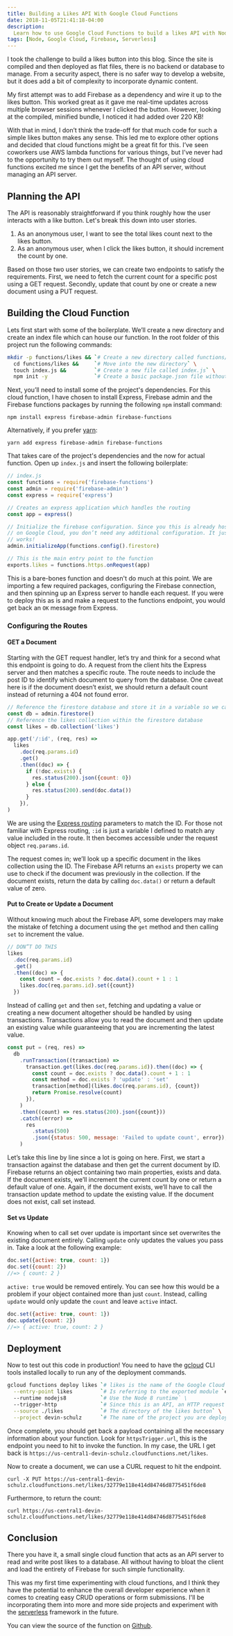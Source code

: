 ```yaml
---
title: Building a Likes API With Google Cloud Functions
date: 2018-11-05T21:41:18-04:00
description:
  Learn how to use Google Cloud Functions to build a likes API with Node
tags: [Node, Google Cloud, Firebase, Serverless]
---
```


I took the challenge to build a likes button into this blog. Since the site is
compiled and then deployed as flat files, there is no backend or database to
manage. From a security aspect, there is no safer way to develop a website, but
it does add a bit of complexity to incorporate dynamic content.

My first attempt was to add Firebase as a dependency and wire it up to the likes
button. This worked great as it gave me real-time updates across multiple
browser sessions whenever I clicked the button. However, looking at the
compiled, minified bundle, I noticed it had added over 220 KB!

With that in mind, I don’t think the trade-off for that much code for such a
simple likes button makes any sense. This led me to explore other options and
decided that cloud functions might be a great fit for this. I’ve seen coworkers
use AWS lambda functions for various things, but I’ve never had to the
opportunity to try them out myself. The thought of using cloud functions excited
me since I get the benefits of an API server, without managing an API server.

## Planning the API

The API is reasonably straightforward if you think roughly how the user
interacts with a like button. Let's break this down into user stories.

1. As an anonymous user, I want to see the total likes count next to the likes
   button.
1. As an anonymous user, when I click the likes button, it should increment the
   count by one.

Based on those two user stories, we can create two endpoints to satisfy the
requirements. First, we need to fetch the current count for a specific post
using a GET request. Secondly, update that count by one or create a new document
using a PUT request.

## Building the Cloud Function

Lets first start with some of the boilerplate. We’ll create a new directory and
create an index file which can house our function. In the root folder of this
project run the following commands:

```sh
mkdir -p functions/likes && `# Create a new directory called functions/likes` \
  cd functions/likes &&     `# Move into the new directory` \
  touch index.js &&         `# Create a new file called index.js` \
  npm init -y               `# Create a basic package.json file without any configuration`
```

Next, you’ll need to install some of the project's dependencies. For this cloud
function, I have chosen to install Express, Firebase admin and the Firebase
functions packages by running the following `npm` install command:

```shell
npm install express firebase-admin firebase-functions
```

Alternatively, if you prefer [yarn](https://yarnpkg.com):

```shell
yarn add express firebase-admin firebase-functions
```

That takes care of the project's dependencies and the now for actual function.
Open up `index.js` and insert the following boilerplate:

```javascript
// index.js
const functions = require('firebase-functions')
const admin = require('firebase-admin')
const express = require('express')

// Creates an express application which handles the routing
const app = express()

// Initialize the firebase configuration. Since you this is already hosted
// on Google Cloud, you don’t need any additional configuration. It just
// works!
admin.initializeApp(functions.config().firestore)

// This is the main entry point to the function
exports.likes = functions.https.onRequest(app)
```

This is a bare-bones function and doesn't do much at this point. We are
importing a few required packages, configuring the Firebase connection, and then
spinning up an Express server to handle each request. If you were to deploy this
as is and make a request to the functions endpoint, you would get back an `OK`
message from Express.

### Configuring the Routes

#### GET a Document

Starting with the GET request handler, let’s try and think for a second what
this endpoint is going to do. A request from the client hits the Express server
and then matches a specific route. The route needs to include the post ID to
identify which document to query from the database. One caveat here is if the
document doesn’t exist, we should return a default count instead of returning a
404 not found error.

```js
// Reference the firestore database and store it in a variable so we can use it across both functions
const db = admin.firestore()
// Reference the likes collection within the firestore database
const likes = db.collection('likes')

app.get('/:id', (req, res) =>
  likes
    .doc(req.params.id)
    .get()
    .then((doc) => {
      if (!doc.exists) {
        res.status(200).json({count: 0})
      } else {
        res.status(200).send(doc.data())
      }
    }),
)
```

We are using the [Express routing](https://expressjs.com/en/guide/routing.html)
parameters to match the ID. For those not familiar with Express routing, `:id`
is just a variable I defined to match any value included in the route. It then
becomes accessible under the request object `req.params.id`.

The request comes in; we’ll look up a specific document in the likes collection
using the ID. The Firebase API returns an `exists` property we can use to check
if the document was previously in the collection. If the document exists, return
the data by calling `doc.data()` or return a default value of zero.

#### Put to Create or Update a Document

Without knowing much about the Firebase API, some developers may make the
mistake of fetching a document using the `get` method and then calling `set` to
increment the value.

```js
// DON”T DO THIS
likes
  .doc(req.params.id)
  .get()
  .then((doc) => {
    const count = doc.exists ? doc.data().count + 1 : 1
    likes.doc(req.params.id).set({count})
  })
```

Instead of calling `get` and then `set`, fetching and updating a value or
creating a new document altogether should be handled by using transactions.
Transactions allow you to read the document and then update an existing value
while guaranteeing that you are incrementing the latest value.

```js
const put = (req, res) =>
  db
    .runTransaction((transaction) =>
      transaction.get(likes.doc(req.params.id)).then((doc) => {
        const count = doc.exists ? doc.data().count + 1 : 1
        const method = doc.exists ? 'update' : 'set'
        transaction[method](likes.doc(req.params.id), {count})
        return Promise.resolve(count)
      }),
    )
    .then((count) => res.status(200).json({count}))
    .catch((error) =>
      res
        .status(500)
        .json({status: 500, message: 'Failed to update count', error}),
    )
```

Let’s take this line by line since a lot is going on here. First, we start a
transaction against the database and then get the current document by ID.
Firebase returns an object containing two main properties, exists and data. If
the document exists, we’ll increment the current count by one or return a
default value of one. Again, if the document exists, we’ll have to call the
transaction update method to update the existing value. If the document does not
exist, call set instead.

#### Set vs Update

Knowing when to call set over update is important since set overwrites the
existing document entirely. Calling `update` only updates the values you pass
in. Take a look at the following example:

```js
doc.set({active: true, count: 1})
doc.set({count: 2})
//=> { count: 2 }
```

`active: true` would be removed entirely. You can see how this would be a
problem if your object contained more than just `count`. Instead, calling
`update` would only update the `count` and leave `active` intact.

```js
doc.set({active: true, count: 1})
doc.update({count: 2})
//=> { active: true, count: 2 }
```

## Deployment

Now to test out this code in production! You need to have the
[gcloud](https://cloud.google.com/sdk/gcloud/) CLI tools installed locally to
run any of the deployment commands.

```sh
gcloud functions deploy likes `# likes is the name of the Google Cloud Function` \
  --entry-point likes         `# Is referring to the exported module `exports.likes` \
  --runtime nodejs8           `# Use the Node 8 runtime` \
  --trigger-http              `# Since this is an API, an HTTP request triggers this function` \
  --source ./likes            `# The directory of the likes button` \
  --project devin-schulz      `# The name of the project you are deploying. May not be required`
```

Once complete, you should get back a payload containing all the necessary
information about your function. Look for `httpsTrigger.url`, this is the
endpoint you need to hit to invoke the function. In my case, the URL I get back
is `https://us-central1-devin-schulz.cloudfunctions.net/likes`.

Now to create a document, we can use a CURL request to hit the endpoint.

```shell
curl -X PUT https://us-central1-devin-schulz.cloudfunctions.net/likes/32779e118e414d84746d8775451f6de8
```

Furthermore, to return the count:

```shell
curl https://us-central1-devin-schulz.cloudfunctions.net/likes/32779e118e414d84746d8775451f6de8
```

## Conclusion

There you have it, a small single cloud function that acts as an API server to
read and write post likes to a database. All without having to bloat the client
and load the entirety of Firebase for such simple functionality.

This was my first time experimenting with cloud functions, and I think they have
the potential to enhance the overall developer experience when it comes to
creating easy CRUD operations or form submissions. I'll be incorporating them
into more and more side projects and experiment with the
[serverless](https://serverless.com/) framework in the future.

You can view the source of the function on
[Github](https://github.com/devinschulz/blog/blob/master/functions/likes.js).
